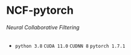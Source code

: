 # NCF-pytorch
###### Neural Collaborative Filtering

- `python 3.8` `CUDA 11.0` `CUDNN 8` `pytorch 1.7.1`
